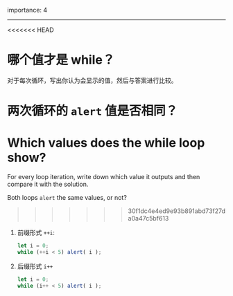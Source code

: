 importance: 4

---

<<<<<<< HEAD
# 哪个值才是 while？

对于每次循环，写出你认为会显示的值，然后与答案进行比较。

两次循环的 `alert` 值是否相同？
=======
# Which values does the while loop show?

For every loop iteration, write down which value it outputs and then compare it with the solution.

Both loops `alert` the same values, or not?
>>>>>>> 30f1dc4e4ed9e93b891abd73f27da0a47c5bf613

1. 前缀形式 `++i`:

    ```js
    let i = 0;
    while (++i < 5) alert( i );
    ```
2. 后缀形式 `i++`

    ```js
    let i = 0;
    while (i++ < 5) alert( i );
    ```
